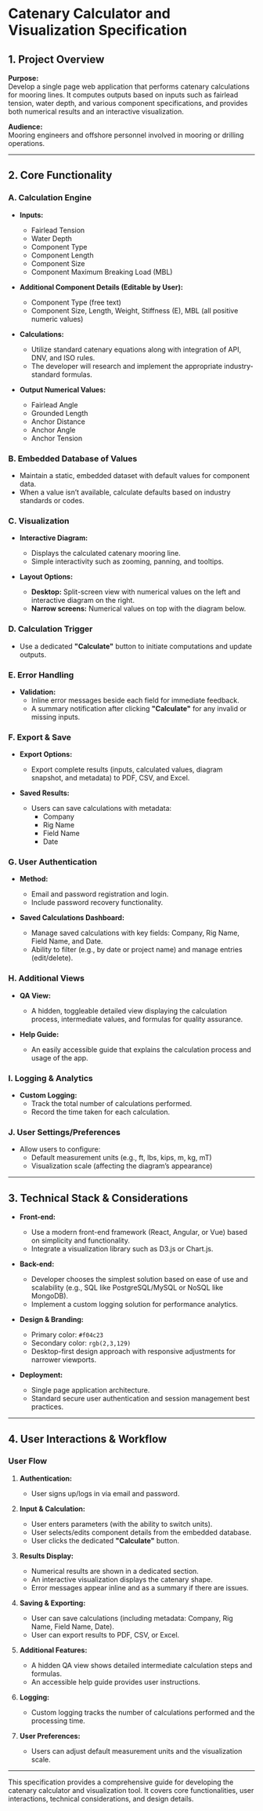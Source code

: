 # Catenary Calculator and Visualization Specification

## 1. Project Overview

**Purpose:**  
Develop a single page web application that performs catenary calculations for mooring lines. It computes outputs based on inputs such as fairlead tension, water depth, and various component specifications, and provides both numerical results and an interactive visualization.

**Audience:**  
Mooring engineers and offshore personnel involved in mooring or drilling operations.

---

## 2. Core Functionality

### A. Calculation Engine

- **Inputs:**  
  - Fairlead Tension  
  - Water Depth  
  - Component Type  
  - Component Length  
  - Component Size  
  - Component Maximum Breaking Load (MBL)

- **Additional Component Details (Editable by User):**  
  - Component Type (free text)  
  - Component Size, Length, Weight, Stiffness (E), MBL (all positive numeric values)

- **Calculations:**  
  - Utilize standard catenary equations along with integration of API, DNV, and ISO rules.
  - The developer will research and implement the appropriate industry-standard formulas.

- **Output Numerical Values:**  
  - Fairlead Angle  
  - Grounded Length  
  - Anchor Distance  
  - Anchor Angle  
  - Anchor Tension

### B. Embedded Database of Values

- Maintain a static, embedded dataset with default values for component data.
- When a value isn’t available, calculate defaults based on industry standards or codes.

### C. Visualization

- **Interactive Diagram:**  
  - Displays the calculated catenary mooring line.
  - Simple interactivity such as zooming, panning, and tooltips.

- **Layout Options:**  
  - **Desktop:** Split-screen view with numerical values on the left and interactive diagram on the right.
  - **Narrow screens:** Numerical values on top with the diagram below.

### D. Calculation Trigger

- Use a dedicated **"Calculate"** button to initiate computations and update outputs.

### E. Error Handling

- **Validation:**  
  - Inline error messages beside each field for immediate feedback.
  - A summary notification after clicking **"Calculate"** for any invalid or missing inputs.

### F. Export & Save

- **Export Options:**  
  - Export complete results (inputs, calculated values, diagram snapshot, and metadata) to PDF, CSV, and Excel.

- **Saved Results:**  
  - Users can save calculations with metadata:
    - Company
    - Rig Name
    - Field Name
    - Date

### G. User Authentication

- **Method:**  
  - Email and password registration and login.
  - Include password recovery functionality.

- **Saved Calculations Dashboard:**  
  - Manage saved calculations with key fields: Company, Rig Name, Field Name, and Date.
  - Ability to filter (e.g., by date or project name) and manage entries (edit/delete).

### H. Additional Views

- **QA View:**  
  - A hidden, toggleable detailed view displaying the calculation process, intermediate values, and formulas for quality assurance.

- **Help Guide:**  
  - An easily accessible guide that explains the calculation process and usage of the app.

### I. Logging & Analytics

- **Custom Logging:**  
  - Track the total number of calculations performed.
  - Record the time taken for each calculation.

### J. User Settings/Preferences

- Allow users to configure:
  - Default measurement units (e.g., ft, lbs, kips, m, kg, mT)
  - Visualization scale (affecting the diagram’s appearance)

---

## 3. Technical Stack & Considerations

- **Front-end:**  
  - Use a modern front-end framework (React, Angular, or Vue) based on simplicity and functionality.
  - Integrate a visualization library such as D3.js or Chart.js.

- **Back-end:**  
  - Developer chooses the simplest solution based on ease of use and scalability (e.g., SQL like PostgreSQL/MySQL or NoSQL like MongoDB).
  - Implement a custom logging solution for performance analytics.

- **Design & Branding:**  
  - Primary color: `#f04c23`  
  - Secondary color: `rgb(2,3,129)`  
  - Desktop-first design approach with responsive adjustments for narrower viewports.

- **Deployment:**  
  - Single page application architecture.
  - Standard secure user authentication and session management best practices.

---

## 4. User Interactions & Workflow

### User Flow

1. **Authentication:**  
   - User signs up/logs in via email and password.
   
2. **Input & Calculation:**  
   - User enters parameters (with the ability to switch units).  
   - User selects/edits component details from the embedded database.  
   - User clicks the dedicated **"Calculate"** button.

3. **Results Display:**  
   - Numerical results are shown in a dedicated section.
   - An interactive visualization displays the catenary shape.
   - Error messages appear inline and as a summary if there are issues.

4. **Saving & Exporting:**  
   - User can save calculations (including metadata: Company, Rig Name, Field Name, Date).  
   - User can export results to PDF, CSV, or Excel.

5. **Additional Features:**  
   - A hidden QA view shows detailed intermediate calculation steps and formulas.  
   - An accessible help guide provides user instructions.

6. **Logging:**  
   - Custom logging tracks the number of calculations performed and the processing time.

7. **User Preferences:**  
   - Users can adjust default measurement units and the visualization scale.

---

This specification provides a comprehensive guide for developing the catenary calculator and visualization tool. It covers core functionalities, user interactions, technical considerations, and design details.  
